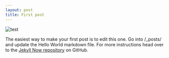 ```yaml
---
layout: post
title: First post
---
```




![test](https://farm1.staticflickr.com/597/22680073048_49f824d61c_b.jpg)

The easiest way to make your first post is to edit this one. Go into /_posts/ and update the Hello World markdown file. For more instructions head over to the [Jekyll Now repository](https://github.com/barryclark/jekyll-now) on GitHub.